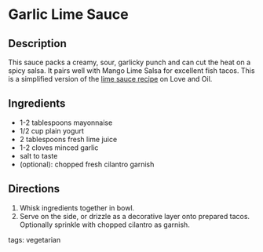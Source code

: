 Garlic Lime Sauce
=====================

## Description

This sauce packs a creamy, sour, garlicky punch and can cut the heat on a spicy salsa. It pairs well with Mango Lime Salsa for excellent fish tacos. This is a simplified version of the [lime sauce recipe](http://www.loveandoliveoil.com/2008/04/fish-tacos-with-mango-salsa.html) on Love and Oil.

## Ingredients

* 1-2 tablespoons mayonnaise
* 1/2 cup plain yogurt
* 2 tablespoons fresh lime juice
* 1-2 cloves minced garlic
* salt to taste
* (optional): chopped fresh cilantro garnish

## Directions

1. Whisk ingredients together in bowl.
1. Serve on the side, or drizzle as a decorative layer onto prepared tacos. Optionally sprinkle with chopped cilantro as garnish.

tags: vegetarian
